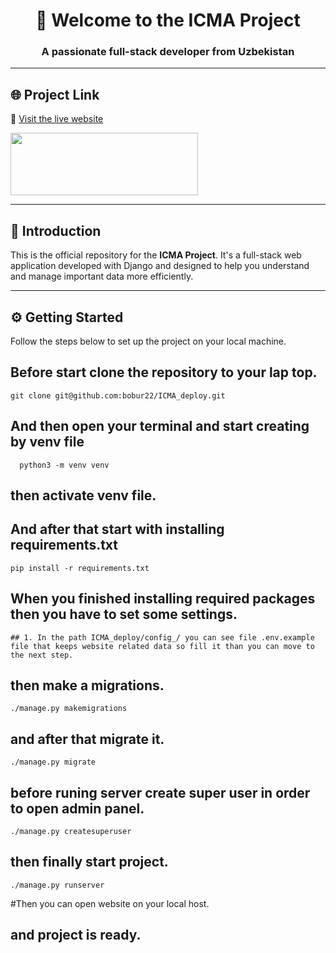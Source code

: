 <h1 align="center">👋 Welcome to the ICMA Project</h1>
<h3 align="center">A passionate full-stack developer from Uzbekistan</h3>

---

## 🌐 Project Link

🔗 [Visit the live website](http://icma.uz/en/)

<a href="https://github.com/bobur22/ICMA_deploy.git">
   <img width="300px" height="100px" src="http://icma.uz/static/main/img/language_en.svg" />
</a>

---

## 🧠 Introduction

This is the official repository for the **ICMA Project**. It's a full-stack web application developed with Django and designed to help you understand and manage important data more efficiently.

---

## ⚙️ Getting Started

Follow the steps below to set up the project on your local machine.

## Before start clone the repository to your lap top.
    git clone git@github.com:bobur22/ICMA_deploy.git
## And then open your terminal and start creating by venv file
      python3 -m venv venv
## then activate venv file.
## And after that start with installing requirements.txt
    pip install -r requirements.txt

## When you finished installing required packages then you have to set some settings.
    ## 1. In the path ICMA_deploy/config_/ you can see file .env.example file that keeps website related data so fill it than you can move to the next step.
    
## then make a migrations.
    ./manage.py makemigrations

## and after that migrate it.
    ./manage.py migrate

## before runing server create super user in order to open admin panel.
    ./manage.py createsuperuser

## then finally start project.
    ./manage.py runserver

#Then you can open website on your local host.
## and project is ready.
